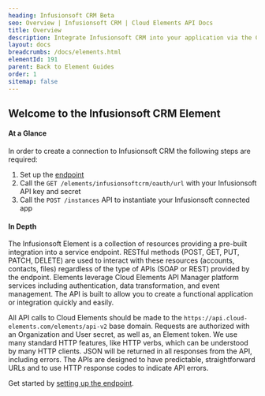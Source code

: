 ```yaml
---
heading: Infusionsoft CRM Beta
seo: Overview | Infusionsoft CRM | Cloud Elements API Docs
title: Overview
description: Integrate Infusionsoft CRM into your application via the Cloud Elements APIs.
layout: docs
breadcrumbs: /docs/elements.html
elementId: 191
parent: Back to Element Guides
order: 1
sitemap: false
---
```


## Welcome to the Infusionsoft CRM Element


#### At a Glance

In order to create a connection to Infusionsoft CRM the following steps are required:

1. Set up the [endpoint](infusionsoft-crm-endpoint-setup.html)
2. Call the `GET /elements/infusionsoftcrm/oauth/url` with your Infusionsoft API key and secret
3. Call the `POST /instances` API to instantiate your Infusionsoft connected app

#### In Depth

The Infusionsoft Element is a collection of resources providing a pre-built integration into a service endpoint. RESTful methods (POST, GET, PUT, PATCH, DELETE) are used to interact with these resources (accounts, contacts, files) regardless of the type of APIs (SOAP or REST) provided by the endpoint. Elements leverage Cloud Elements API Manager platform services including authentication, data transformation, and event management.  The API is built to allow you to create a functional application or integration quickly and easily.

All API calls to Cloud Elements should be made to the `https://api.cloud-elements.com/elements/api-v2` base domain. Requests are authorized with an Organization and User secret, as well as, an Element token.  We use many standard HTTP features, like HTTP verbs, which can be understood by many HTTP clients. JSON will be returned in all responses from the API, including errors. The APIs are designed to have predictable, straightforward URLs and to use HTTP response codes to indicate API errors.

Get started by [setting up the endpoint](infusionsoft-crm-endpoint-setup.html).

